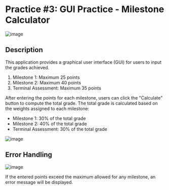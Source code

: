 # Practice #3: GUI Practice - Milestone Calculator

![image](https://github.com/eliakimset/FirstJavaFXProject/assets/153243302/d7fae683-31d2-4b56-bcb8-5a7d312f23e4)


## Description

This application provides a graphical user interface (GUI) for users to input the grades achieved.

1. Milestone 1: Maximum 25 points
2. Milestone 2: Maximum 40 points
3. Terminal Assessment: Maximum 35 points

After entering the points for each milestone, users can click the "Calculate" button to compute the total grade. The total grade is calculated based on the weights assigned to each milestone:

- Milestone 1: 30% of the total grade
- Milestone 2: 40% of the total grade
- Terminal Assessment: 30% of the total grade

![image](https://github.com/eliakimset/FirstJavaFXProject/assets/153243302/5810b8ce-c231-436c-91f2-4bea1943aae5)


## Error Handling

![image](https://github.com/eliakimset/FirstJavaFXProject/assets/153243302/8976f534-3105-4a13-8e55-5c181f00923a)


If the entered points exceed the maximum allowed for any milestone, an error message will be displayed.
